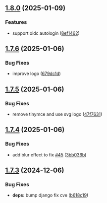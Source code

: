 ## [1.8.0](https://github.com/l4rm4nd/VoucherVault/compare/v1.7.6...v1.8.0) (2025-01-09)


### Features

* support oidc autologin ([8ef1462](https://github.com/l4rm4nd/VoucherVault/commit/8ef146244e0cb5bd7ca551f95d5e164fd04b2db4))

## [1.7.6](https://github.com/l4rm4nd/VoucherVault/compare/v1.7.5...v1.7.6) (2025-01-06)


### Bug Fixes

* improve logo ([679dc1d](https://github.com/l4rm4nd/VoucherVault/commit/679dc1de0e083cd313ca5f8f211cc333ceee4bd8))

## [1.7.5](https://github.com/l4rm4nd/VoucherVault/compare/v1.7.4...v1.7.5) (2025-01-06)


### Bug Fixes

* remove tinymce and use svg logo ([47f7631](https://github.com/l4rm4nd/VoucherVault/commit/47f7631daa8e9200afeb7a719ace037061d4b46a))

## [1.7.4](https://github.com/l4rm4nd/VoucherVault/compare/v1.7.3...v1.7.4) (2025-01-06)


### Bug Fixes

* add blur effect to fix [#45](https://github.com/l4rm4nd/VoucherVault/issues/45) ([3bb036b](https://github.com/l4rm4nd/VoucherVault/commit/3bb036b57f1deccb0f30ae15b138bcf7d5a86ad5))

## [1.7.3](https://github.com/l4rm4nd/VoucherVault/compare/v1.7.2...v1.7.3) (2024-12-06)


### Bug Fixes

* **deps:** bump django fix cve ([b618c19](https://github.com/l4rm4nd/VoucherVault/commit/b618c190ad9637efcbc9a4869544c76ab59c2510))

